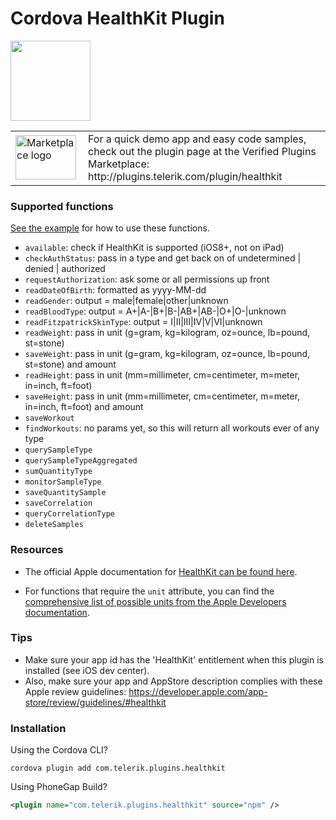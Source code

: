 # Cordova HealthKit Plugin

<img src="img/healthkit-hero_2x.png" width="128px" height="128px"/>
<table width="100%">
  <tr>
    <td width="100"><a href="http://plugins.telerik.com/plugin/healthkit"><img src="http://www.x-services.nl/github-images/telerik-verified-plugins-marketplace.png" width="97px" height="71px" alt="Marketplace logo"/></a></td>
    <td>For a quick demo app and easy code samples, check out the plugin page at the Verified Plugins Marketplace: http://plugins.telerik.com/plugin/healthkit</td>
  </tr>
</table>

### Supported functions

[See the example](demo/index.html) for how to use these functions.

* `available`: check if HealthKit is supported (iOS8+, not on iPad)
* `checkAuthStatus`: pass in a type and get back on of undetermined | denied | authorized
* `requestAuthorization`: ask some or all permissions up front
* `readDateOfBirth`: formatted as yyyy-MM-dd
* `readGender`: output = male|female|other|unknown
* `readBloodType`: output = A+|A-|B+|B-|AB+|AB-|O+|O-|unknown
* `readFitzpatrickSkinType`: output = I|II|III|IV|V|VI|unknown
* `readWeight`: pass in unit (g=gram, kg=kilogram, oz=ounce, lb=pound, st=stone)
* `saveWeight`: pass in unit (g=gram, kg=kilogram, oz=ounce, lb=pound, st=stone) and amount
* `readHeight`: pass in unit (mm=millimeter, cm=centimeter, m=meter, in=inch, ft=foot)
* `saveHeight`: pass in unit (mm=millimeter, cm=centimeter, m=meter, in=inch, ft=foot) and amount
* `saveWorkout`
* `findWorkouts`: no params yet, so this will return all workouts ever of any type
* `querySampleType`
* `querySampleTypeAggregated`
* `sumQuantityType`
* `monitorSampleType`
* `saveQuantitySample`
* `saveCorrelation`
* `queryCorrelationType`
* `deleteSamples`

### Resources

* The official Apple documentation for [HealthKit can be found here](https://developer.apple.com/library/ios/documentation/HealthKit/Reference/HealthKit_Framework/index.html#//apple_ref/doc/uid/TP40014707).

* For functions that require the `unit` attribute, you can find the [comprehensive list of possible units from the Apple Developers documentation](https://developer.apple.com/library/ios/documentation/HealthKit/Reference/HKUnit_Class/index.html#//apple_ref/doc/uid/TP40014727-CH1-SW2).

### Tips
* Make sure your app id has the 'HealthKit' entitlement when this plugin is installed (see iOS dev center).
* Also, make sure your app and AppStore description complies with these Apple review guidelines: https://developer.apple.com/app-store/review/guidelines/#healthkit

### Installation

Using the Cordova CLI?

```
cordova plugin add com.telerik.plugins.healthkit
```

Using PhoneGap Build?

```xml
<plugin name="com.telerik.plugins.healthkit" source="npm" />
```
